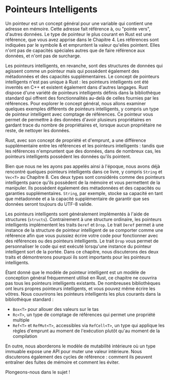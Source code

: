 # Pointeurs Intelligents

Un pointeur est un concept général pour une variable qui contient une adresse en mémoire. Cette adresse fait référence à, ou "pointe vers", d'autres données. Le type de pointeur le plus courant en Rust est une référence, que vous avez apprise dans le Chapitre 4. Les références sont indiquées par le symbole & et empruntent la valeur qu'elles pointent. Elles n'ont pas de capacités spéciales autres que de faire référence aux données, et n'ont pas de surcharge.

Les pointeurs intelligents, en revanche, sont des structures de données qui agissent comme un pointeur mais qui possèdent également des métadonnées et des capacités supplémentaires. Le concept de pointeurs intelligents n'est pas unique à Rust : les pointeurs intelligents ont été inventés en C++ et existent également dans d'autres langages. Rust dispose d'une variété de pointeurs intelligents définis dans la bibliothèque standard qui offrent des fonctionnalités au-delà de celles fournies par les références. Pour explorer le concept général, nous allons examiner quelques exemples différents de pointeurs intelligents, y compris un type de pointeur intelligent avec comptage de références. Ce pointeur vous permet de permettre à des données d'avoir plusieurs propriétaires en gardant trace du nombre de propriétaires et, lorsque aucun propriétaire ne reste, de nettoyer les données.

Rust, avec son concept de propriété et d'emprunt, a une différence supplémentaire entre les références et les pointeurs intelligents : tandis que les références n'empruntent que des données, dans de nombreux cas, les pointeurs intelligents possèdent les données qu'ils pointent.

Bien que nous ne les ayons pas appelés ainsi à l'époque, nous avons déjà rencontré quelques pointeurs intelligents dans ce livre, y compris `String` et `Vec<T>` au Chapitre 8. Ces deux types sont considérés comme des pointeurs intelligents parce qu'ils possèdent de la mémoire et vous permettent de la manipuler. Ils possèdent également des métadonnées et des capacités ou garanties supplémentaires. `String`, par exemple, stocke sa capacité en tant que métadonnée et a la capacité supplémentaire de garantir que ses données seront toujours du UTF-8 valide.

Les pointeurs intelligents sont généralement implémentés à l'aide de structures (`structs`). Contrairement à une structure ordinaire, les pointeurs intelligents implémentent les traits `Deref` et `Drop`. Le trait `Deref` permet à une instance de la structure de pointeur intelligent de se comporter comme une référence afin que vous puissiez écrire votre code pour fonctionner avec des références ou des pointeurs intelligents. Le trait `Drop` vous permet de personnaliser le code qui est exécuté lorsqu'une instance du pointeur intelligent sort de la portée. Dans ce chapitre, nous discuterons des deux traits et démontrerons pourquoi ils sont importants pour les pointeurs intelligents.

Étant donné que le modèle de pointeur intelligent est un modèle de conception général fréquemment utilisé en Rust, ce chapitre ne couvrira pas tous les pointeurs intelligents existants. De nombreuses bibliothèques ont leurs propres pointeurs intelligents, et vous pouvez même écrire les vôtres. Nous couvrirons les pointeurs intelligents les plus courants dans la bibliothèque standard :

- `Box<T>` pour allouer des valeurs sur le tas
- `Rc<T>`, un type de comptage de références qui permet une propriété multiple
- `Ref<T>` et `RefMut<T>`, accessibles via `RefCell<T>`, un type qui applique les règles d'emprunt au moment de l'exécution plutôt qu'au moment de la compilation

En outre, nous aborderons le modèle de mutabilité intérieure où un type immuable expose une API pour muter une valeur intérieure. Nous discuterons également des cycles de référence : comment ils peuvent entraîner des fuites de mémoire et comment les éviter.

Plongeons-nous dans le sujet !
